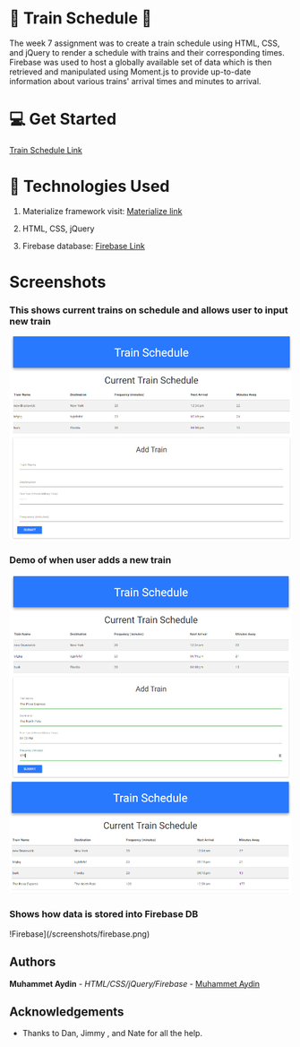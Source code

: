 # :train: Train Schedule :train2:

The week 7 assignment was to create a train schedule using HTML, CSS, and jQuery to render a schedule with trains and their corresponding times. Firebase was used to host a globally available set of data which is then retrieved and manipulated using Moment.js to provide up-to-date information about various trains' arrival times and minutes to arrival.

# :computer: Get Started

[Train Schedule Link](https://ma-train.herokuapp.com/)

# :satellite: Technologies Used



1. Materialize framework visit: [Materialize link](http://materializecss.com/getting-started.html)

2. HTML, CSS, jQuery

3. Firebase database: [Firebase Link](https://firebase.google.com/)




# Screenshots 

### This shows current trains on schedule and allows user to input new train
![Landing Page](/screenshots/landing.png)

### Demo of when user adds a new train
![Before Submit](/screenshots/addTrain.png)
![Add New Train](/screenshots/newTrain.png)

### Shows how data is stored into Firebase DB
!Firebase](/screenshots/firebase.png)

## Authors

**Muhammet Aydin** - *HTML/CSS/jQuery/Firebase* - [Muhammet Aydin](https://github.com/muhammeta7)

## Acknowledgements

* Thanks to Dan, Jimmy , and Nate for all the help.


